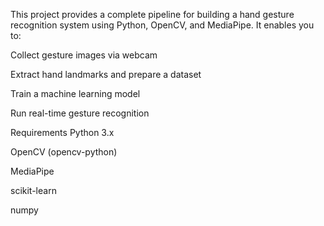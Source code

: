 This project provides a complete pipeline for building a hand gesture recognition system using Python, OpenCV, and MediaPipe. It enables you to:

Collect gesture images via webcam

Extract hand landmarks and prepare a dataset

Train a machine learning model

Run real-time gesture recognition

Requirements
Python 3.x

OpenCV (opencv-python)

MediaPipe

scikit-learn

numpy
